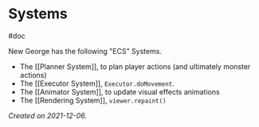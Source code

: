 # Systems
#doc 

New George has the following "ECS" Systems.

- The [[Planner System]], to plan player actions (and ultimately monster actions)
- The [[Executor System]], `Executor.doMovement`.
- The [[Animator System]], to update visual effects animations
- The [[Rendering System]], `viewer.repaint()`

_Created on 2021-12-06._